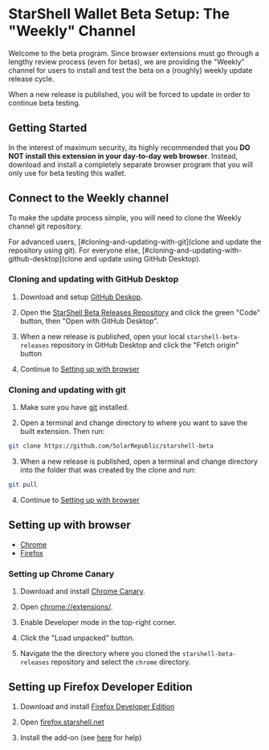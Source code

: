 # StarShell Wallet Beta Setup: The "Weekly" Channel

Welcome to the beta program. Since browser extensions must go through a lengthy review process (even for betas), we are providing the "Weekly" channel for users to install and test the beta on a (roughly) weekly update release cycle.

When a new release is published, you will be forced to update in order to continue beta testing.


## Getting Started

In the interest of maximum security, its highly recommended that you **DO NOT install this extension in your day-to-day web browser**. Instead, download and install a completely separate browser program that you will only use for beta testing this wallet.

## Connect to the Weekly channel

To make the update process simple, you will need to clone the Weekly channel git repository.

For advanced users, [#cloning-and-updating-with-git](clone and update the repository using git).
For everyone else, [#cloning-and-updating-with-github-desktop](clone and update using GitHub Desktop).


### Cloning and updating with GitHub Desktop

1. Download and setup [GitHub Deskop](https://desktop.github.com/).

2. Open the [StarShell Beta Releases Repository](https://github.com/SolarRepublic/starshell-beta-releases) and click the green "Code" button, then "Open with GitHub Desktop".

3. When a new release is published, open your local `starshell-beta-releases` repository in GitHub Desktop and click the "Fetch origin" button

4. Continue to [Setting up with browser](#setting-up-with-browser)


### Cloning and updating with git

1. Make sure you have [git](https://git-scm.com/downloads) installed.

2. Open a terminal and change directory to where you want to save the built extension. Then run:

```bash
git clone https://github.com/SolarRepublic/starshell-beta
```

3. When a new release is published, open a terminal and change directory into the folder that was created by the clone and run:

```bash
git pull
```

4. Continue to [Setting up with browser](#setting-up-with-browser)


## Setting up with browser

 - [Chrome](#setting-up-chrome-canary)
 - [Firefox](#setting-up-firefox-developer-edition)


### Setting up Chrome Canary

1. Download and install [Chrome Canary](https://www.google.com/chrome/canary/).

2. Open [chrome://extensions/](chrome://extensions/).

3. Enable Developer mode in the top-right corner.

4. Click the "Load unpacked" button.

5. Navigate the the directory where you cloned the `starshell-beta-releases` repository and select the `chrome` directory.


## Setting up Firefox Developer Edition

1. Download and install [Firefox Developer Edition](https://www.mozilla.org/en-US/firefox/developer/)

2. Open [firefox.starshell.net](https://firefox.starshell.net/)

3. Install the add-on (see [here](https://www.accessfirefox.org/Install_Addon_Manually.php) for help)


